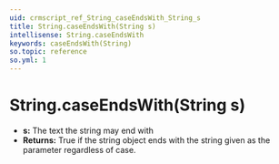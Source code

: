 ```yaml
---
uid: crmscript_ref_String_caseEndsWith_String_s
title: String.caseEndsWith(String s)
intellisense: String.caseEndsWith
keywords: caseEndsWith(String)
so.topic: reference
so.yml: 1
---
```


# String.caseEndsWith(String s)

* **s:** The text the string may end with
* **Returns:** True if the string object ends with the string given as the parameter regardless of case.
